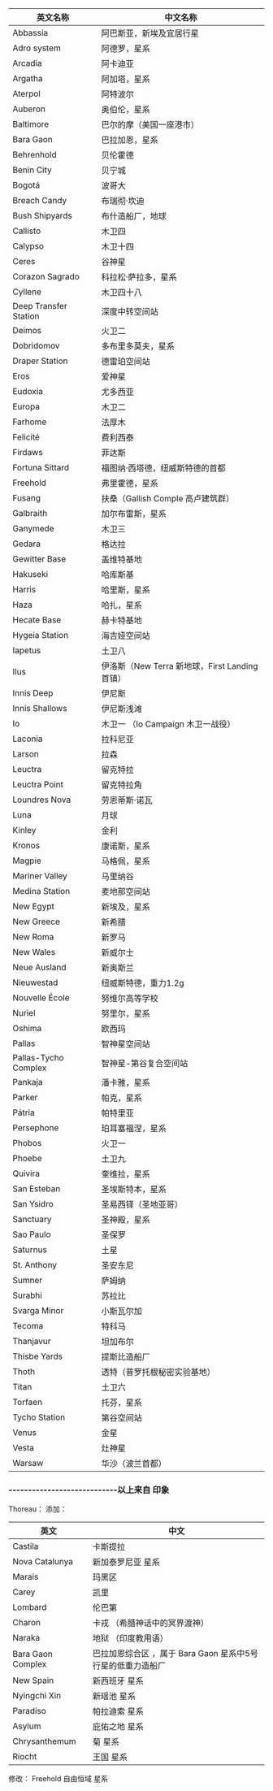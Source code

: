 | 英文名称           | 中文名称                |
|--------------------|-------------------------|
| Abbassia          | 阿巴斯亚，新埃及宜居行星  |
| Adro system       | 阿德罗，星系             |
| Arcadia           | 阿卡迪亚                 |
| Argatha           | 阿加塔，星系             |
| Aterpol           | 阿特波尔                 |
| Auberon           | 奥伯伦，星系             |
| Baltimore         | 巴尔的摩（美国一座港市）|
| Bara Gaon         | 巴拉加恩，星系           |
| Behrenhold        | 贝伦霍德                 |
| Benin City        | 贝宁城                   |
| Bogotá            | 波哥大                   |
| Breach Candy      | 布瑞彻·坎迪             |
| Bush Shipyards    | 布什造船厂，地球         |
| Callisto          | 木卫四                   |
| Calypso           | 木卫十四                 |
| Ceres             | 谷神星                   |
| Corazon Sagrado   | 科拉松·萨拉多，星系     |
| Cyllene           | 木卫四十八               |
| Deep Transfer Station | 深度中转空间站        |
| Deimos            | 火卫二                   |
| Dobridomov        | 多布里多莫夫，星系       |
| Draper Station    | 德雷珀空间站             |
| Eros              | 爱神星                   |
| Eudoxia           | 尤多西亚                 |
| Europa            | 木卫二                   |
| Farhome           | 法厚木                   |
| Felicité          | 费利西泰                 |
| Firdaws           | 菲达斯                   |
| Fortuna Sittard   | 福图纳·西塔德，纽威斯特德的首都 |
| Freehold          | 弗里霍德，星系           |
| Fusang            | 扶桑（Gallish Comple 高卢建筑群） |
| Galbraith         | 加尔布雷斯，星系         |
| Ganymede          | 木卫三                   |
| Gedara            | 格达拉                   |
| Gewitter Base     | 盖维特基地               |
| Hakuseki          | 哈库斯基                 |
| Harris            | 哈里斯，星系             |
| Haza              | 哈扎，星系               |
| Hecate Base       | 赫卡特基地               |
| Hygeia Station    | 海吉娅空间站             |
| Iapetus           | 土卫八                   |
| Ilus              | 伊洛斯（New Terra 新地球，First Landing 首镇） |
| Innis Deep        | 伊尼斯                   |
| Innis Shallows    | 伊尼斯浅滩               |
| Io                | 木卫一  （Io Campaign 木卫一战役） |
| Laconia           | 拉科尼亚                 |
| Larson            | 拉森                     |
| Leuctra           | 留克特拉                 |
| Leuctra Point     | 留克特拉角               |
| Loundres Nova     | 劳恩蒂斯·诺瓦           |
| Luna              | 月球                     |
| Kinley            | 金利                     |
| Kronos            | 康诺斯，星系             |
| Magpie            | 马格佩，星系             |
| Mariner Valley    | 马里纳谷                 |
| Medina Station    | 麦地那空间站             |
| New Egypt         | 新埃及，星系             |
| New Greece        | 新希腊                   |
| New Roma          | 新罗马                   |
| New Wales         | 新威尔士                 |
| Neue Ausland      | 新奥斯兰                 |
| Nieuwestad        | 纽威斯特德，重力1.2g     |
| Nouvelle École    | 努维尔高等学校  |
| Nuriel            | 努里尔，星系             |
| Oshima            | 欧西玛                   |
| Pallas            | 智神星空间站             |
| Pallas-Tycho Complex | 智神星-第谷复合空间站 |
| Pankaja           | 潘卡雅，星系             |
| Parker            | 帕克，星系               |
| Pátria            | 帕特里亚                 |
| Persephone        | 珀耳塞福涅，星系         |
| Phobos            | 火卫一                   |
| Phoebe            | 土卫九                   |
| Quivira           | 奎维拉，星系             |
| San Esteban       | 圣埃斯特本，星系         |
| San Ysidro        | 圣易西铎（圣地亚哥）    |
| Sanctuary         | 圣神殿，星系             |
| Sao Paulo         | 圣保罗                   |
| Saturnus          | 土星                     |
| St. Anthony       | 圣安东尼                 |
| Sumner            | 萨姆纳                   |
| Surabhi           | 苏拉比                   |
| Svarga Minor      | 小斯瓦尔加               |
| Tecoma            | 特科马                   |
| Thanjavur         | 坦加布尔                 |
| Thisbe Yards      | 提斯比造船厂             |
| Thoth             | 透特（普罗托根秘密实验基地） |
| Titan             | 土卫六                   |
| Torfaen           | 托芬，星系               |
| Tycho Station     | 第谷空间站               |
| Venus             | 金星                     |
| Vesta             | 灶神星                   |
| Warsaw            | 华沙（波兰首都）        |

### ----------------------------以上来自 印象
Thoreau：
添加：

| 英文              | 中文                                                        |
| ----------------- | ----------------------------------------------------------- |
| Castila           | 卡斯提拉                                                    |
| Nova Catalunya    | 新加泰罗尼亚 星系                                           |
| Marais            | 玛黑区                                                      |
| Carey             | 凯里                                                        |
| Lombard           | 伦巴第                                                      |
| Charon            | 卡戎 （希腊神话中的冥界渡神）                               |
| Naraka            | 地狱 （印度教用语）                                         |
| Bara Gaon Complex | 巴拉加恩综合区 ，属于 Bara Gaon 星系中5号行星的低重力造船厂 |
| New Spain         | 新西班牙 星系                                               |
| Nyingchi Xin      | 新瑶池 星系                                                 |
| Paradíso          | 帕拉迪索 星系                                               |
| Asylum            | 庇佑之地 星系                                               |
| Chrysanthemum     | 菊 星系                                                     |
| Ríocht            | 王国 星系                                                   |

修改：
Freehold 自由恒域 星系